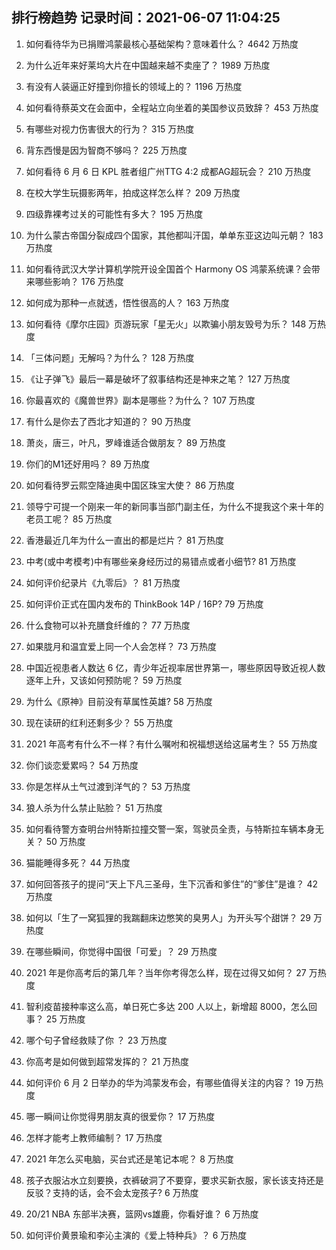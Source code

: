 
## 排行榜趋势 记录时间：2021-06-07 11:04:25
  
  1. 如何看待华为已捐赠鸿蒙最核心基础架构？意味着什么？ 4642 万热度
    
  2. 为什么近年来好莱坞大片在中国越来越不卖座了？ 1989 万热度
    
  3. 有没有人装逼正好撞到你擅长的领域上的？ 1196 万热度
    
  4. 如何看待蔡英文在会面中，全程站立向坐着的美国参议员致辞？ 453 万热度
    
  5. 有哪些对视力伤害很大的行为？ 315 万热度
    
  6. 背东西慢是因为智商不够吗？ 225 万热度
    
  7. 如何看待 6 月 6 日 KPL 胜者组广州TTG 4:2 成都AG超玩会？ 210 万热度
    
  8. 在校大学生玩摄影两年，拍成这样怎么样？ 209 万热度
    
  9. 四级靠裸考过关的可能性有多大？ 195 万热度
    
  10. 为什么蒙古帝国分裂成四个国家，其他都叫汗国，单单东亚这边叫元朝？ 183 万热度
    
  11. 如何看待武汉大学计算机学院开设全国首个 Harmony OS 鸿蒙系统课？会带来哪些影响？ 176 万热度
    
  12. 如何成为那种一点就透，悟性很高的人？ 163 万热度
    
  13. 如何看待《摩尔庄园》页游玩家「星无火」以欺骗小朋友毁号为乐？ 148 万热度
    
  14. 「三体问题」无解吗？为什么？ 128 万热度
    
  15. 《让子弹飞》最后一幕是破坏了叙事结构还是神来之笔？ 127 万热度
    
  16. 你最喜欢的《魔兽世界》副本是哪些？为什么？ 107 万热度
    
  17. 有什么是你去了西北才知道的？ 90 万热度
    
  18. 萧炎，唐三，叶凡，罗峰谁适合做朋友？ 89 万热度
    
  19. 你们的M1还好用吗？ 89 万热度
    
  20. 如何看待罗云熙空降迪奥中国区珠宝大使？ 86 万热度
    
  21. 领导宁可提一个刚来一年的新同事当部门副主任，为什么不提我这个来十年的老员工呢？ 85 万热度
    
  22. 香港最近几年为什么一直出的都是烂片？ 81 万热度
    
  23. 中考(或中考模考)中有哪些亲身经历过的易错点或者小细节? 81 万热度
    
  24. 如何评价纪录片《九零后》？ 81 万热度
    
  25. 如何评价正式在国内发布的 ThinkBook 14P / 16P? 79 万热度
    
  26. 什么食物可以补充膳食纤维的？ 77 万热度
    
  27. 如果胧月和温宜爱上同一个人会怎样？ 73 万热度
    
  28. 中国近视患者人数达 6 亿，青少年近视率居世界第一，哪些原因导致近视人数逐年上升，又该如何预防呢？ 59 万热度
    
  29. 为什么《原神》目前没有草属性英雄? 58 万热度
    
  30. 现在读研的红利还剩多少？ 55 万热度
    
  31. 2021 年高考有什么不一样？有什么嘱咐和祝福想送给这届考生？ 55 万热度
    
  32. 你们谈恋爱累吗？ 54 万热度
    
  33. 你是怎样从土气过渡到洋气的？ 53 万热度
    
  34. 狼人杀为什么禁止贴脸？ 51 万热度
    
  35. 如何看待警方查明台州特斯拉撞交警一案，驾驶员全责，与特斯拉车辆本身无关？ 50 万热度
    
  36. 猫能睡得多死？ 44 万热度
    
  37. 如何回答孩子的提问“天上下凡三圣母，生下沉香和爹住”的“爹住”是谁？ 42 万热度
    
  38. 如何以「生了一窝狐狸的我踹翻床边憋笑的臭男人」为开头写个甜饼？ 29 万热度
    
  39. 在哪些瞬间，你觉得中国很「可爱」？ 29 万热度
    
  40. 2021 年是你高考后的第几年？当年你考得怎么样，现在过得又如何？ 27 万热度
    
  41. 智利疫苗接种率这么高，单日死亡多达 200 人以上，新增超 8000，怎么回事？ 25 万热度
    
  42. 哪个句子曾经救赎了你 ？ 23 万热度
    
  43. 你高考是如何做到超常发挥的？ 21 万热度
    
  44. 如何评价 6 月 2 日举办的华为鸿蒙发布会，有哪些值得关注的内容？ 19 万热度
    
  45. 哪一瞬间让你觉得男朋友真的很爱你？ 17 万热度
    
  46. 怎样才能考上教师编制？ 17 万热度
    
  47. 2021 年怎么买电脑，买台式还是笔记本呢？ 8 万热度
    
  48. 孩子衣服沾水立刻要换，衣裤破洞了不要穿，要求买新衣服，家长该支持还是反驳？支持的话，会不会太宠孩子? 6 万热度
    
  49. 20/21 NBA 东部半决赛，篮网vs雄鹿，你看好谁？ 6 万热度
    
  50. 如何评价黄景瑜和李沁主演的《爱上特种兵》？ 6 万热度
    